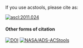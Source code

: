 If you use acstools, please cite as:

[![ascl:2011.024](https://img.shields.io/badge/ascl-2011.024-blue.svg?colorB=262255)](https://ascl.net/2011.024)

#### Other forms of citation

[![DOI](https://zenodo.org/badge/DOI/10.5281/zenodo.7406933.svg)](https://doi.org/10.5281/zenodo.7406933)
[![NASA/ADS-ACStools](https://img.shields.io/badge/NASA%2FADS-ACStools-blue)](https://ui.adsabs.harvard.edu/abs/2020ascl.soft11024L/abstract)
